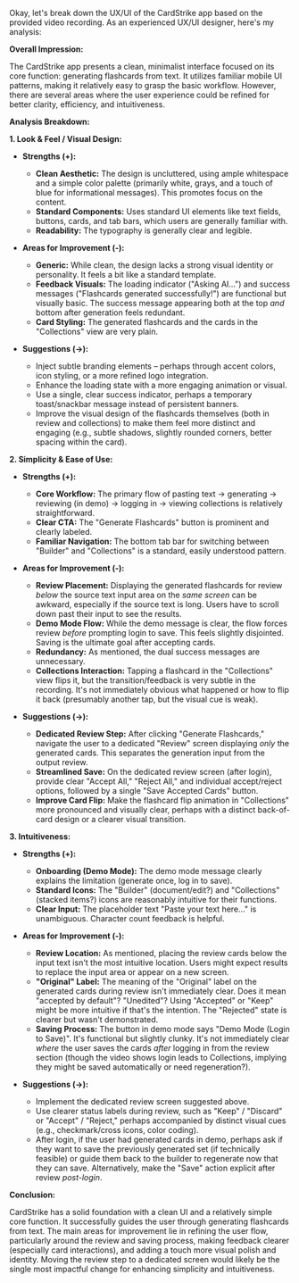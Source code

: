 Okay, let's break down the UX/UI of the CardStrike app based on the provided video recording. As an experienced UX/UI designer, here's my analysis:

**Overall Impression:**

The CardStrike app presents a clean, minimalist interface focused on its core function: generating flashcards from text. It utilizes familiar mobile UI patterns, making it relatively easy to grasp the basic workflow. However, there are several areas where the user experience could be refined for better clarity, efficiency, and intuitiveness.

**Analysis Breakdown:**

**1. Look & Feel / Visual Design:**

*   **Strengths (+):**
    *   **Clean Aesthetic:** The design is uncluttered, using ample whitespace and a simple color palette (primarily white, grays, and a touch of blue for informational messages). This promotes focus on the content.
    *   **Standard Components:** Uses standard UI elements like text fields, buttons, cards, and tab bars, which users are generally familiar with.
    *   **Readability:** The typography is generally clear and legible.
*   **Areas for Improvement (-):**
    *   **Generic:** While clean, the design lacks a strong visual identity or personality. It feels a bit like a standard template.
    *   **Feedback Visuals:** The loading indicator ("Asking AI...") and success messages ("Flashcards generated successfully!") are functional but visually basic. The success message appearing both at the top *and* bottom after generation feels redundant.
    *   **Card Styling:** The generated flashcards and the cards in the "Collections" view are very plain.

*   **Suggestions (->):**
    *   Inject subtle branding elements – perhaps through accent colors, icon styling, or a more refined logo integration.
    *   Enhance the loading state with a more engaging animation or visual.
    *   Use a single, clear success indicator, perhaps a temporary toast/snackbar message instead of persistent banners.
    *   Improve the visual design of the flashcards themselves (both in review and collections) to make them feel more distinct and engaging (e.g., subtle shadows, slightly rounded corners, better spacing within the card).

**2. Simplicity & Ease of Use:**

*   **Strengths (+):**
    *   **Core Workflow:** The primary flow of pasting text -> generating -> reviewing (in demo) -> logging in -> viewing collections is relatively straightforward.
    *   **Clear CTA:** The "Generate Flashcards" button is prominent and clearly labeled.
    *   **Familiar Navigation:** The bottom tab bar for switching between "Builder" and "Collections" is a standard, easily understood pattern.
*   **Areas for Improvement (-):**
    *   **Review Placement:** Displaying the generated flashcards for review *below* the source text input area on the *same screen* can be awkward, especially if the source text is long. Users have to scroll down past their input to see the results.
    *   **Demo Mode Flow:** While the demo message is clear, the flow forces review *before* prompting login to save. This feels slightly disjointed. Saving is the ultimate goal after accepting cards.
    *   **Redundancy:** As mentioned, the dual success messages are unnecessary.
    *   **Collections Interaction:** Tapping a flashcard in the "Collections" view flips it, but the transition/feedback is very subtle in the recording. It's not immediately obvious what happened or how to flip it back (presumably another tap, but the visual cue is weak).

*   **Suggestions (->):**
    *   **Dedicated Review Step:** After clicking "Generate Flashcards," navigate the user to a dedicated "Review" screen displaying *only* the generated cards. This separates the generation input from the output review.
    *   **Streamlined Save:** On the dedicated review screen (after login), provide clear "Accept All," "Reject All," and individual accept/reject options, followed by a single "Save Accepted Cards" button.
    *   **Improve Card Flip:** Make the flashcard flip animation in "Collections" more pronounced and visually clear, perhaps with a distinct back-of-card design or a clearer visual transition.

**3. Intuitiveness:**

*   **Strengths (+):**
    *   **Onboarding (Demo Mode):** The demo mode message clearly explains the limitation (generate once, log in to save).
    *   **Standard Icons:** The "Builder" (document/edit?) and "Collections" (stacked items?) icons are reasonably intuitive for their functions.
    *   **Clear Input:** The placeholder text "Paste your text here..." is unambiguous. Character count feedback is helpful.
*   **Areas for Improvement (-):**
    *   **Review Location:** As mentioned, placing the review cards below the input text isn't the most intuitive location. Users might expect results to replace the input area or appear on a new screen.
    *   **"Original" Label:** The meaning of the "Original" label on the generated cards during review isn't immediately clear. Does it mean "accepted by default"? "Unedited"? Using "Accepted" or "Keep" might be more intuitive if that's the intention. The "Rejected" state is clearer but wasn't demonstrated.
    *   **Saving Process:** The button in demo mode says "Demo Mode (Login to Save)". It's functional but slightly clunky. It's not immediately clear *where* the user saves the cards *after* logging in from the review section (though the video shows login leads to Collections, implying they might be saved automatically or need regeneration?).

*   **Suggestions (->):**
    *   Implement the dedicated review screen suggested above.
    *   Use clearer status labels during review, such as "Keep" / "Discard" or "Accept" / "Reject," perhaps accompanied by distinct visual cues (e.g., checkmark/cross icons, color coding).
    *   After login, if the user had generated cards in demo, perhaps ask if they want to save the previously generated set (if technically feasible) or guide them back to the builder to regenerate now that they can save. Alternatively, make the "Save" action explicit after review *post-login*.

**Conclusion:**

CardStrike has a solid foundation with a clean UI and a relatively simple core function. It successfully guides the user through generating flashcards from text. The main areas for improvement lie in refining the user flow, particularly around the review and saving process, making feedback clearer (especially card interactions), and adding a touch more visual polish and identity. Moving the review step to a dedicated screen would likely be the single most impactful change for enhancing simplicity and intuitiveness.